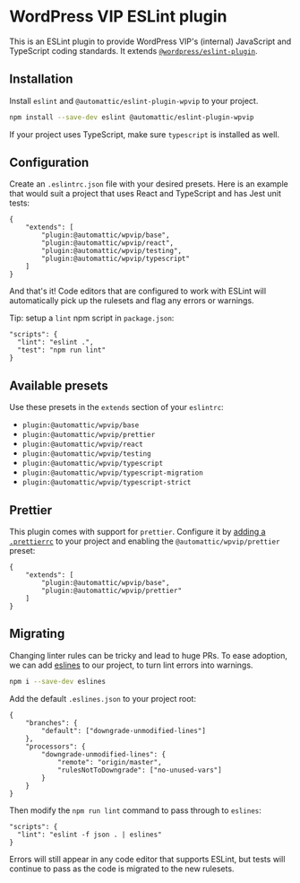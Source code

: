 # WordPress VIP ESLint plugin

This is an ESLint plugin to provide WordPress VIP's (internal) JavaScript and TypeScript coding standards. It extends [`@wordpress/eslint-plugin`](https://github.com/WordPress/gutenberg/tree/trunk/packages/eslint-plugin).

## Installation

Install `eslint` and `@automattic/eslint-plugin-wpvip` to your project.

```sh
npm install --save-dev eslint @automattic/eslint-plugin-wpvip
```

If your project uses TypeScript, make sure `typescript` is installed as well.

## Configuration

Create an `.eslintrc.json` file with your desired presets. Here is an example that would suit a project that uses React and TypeScript and has Jest unit tests:

```
{
	"extends": [
		"plugin:@automattic/wpvip/base",
		"plugin:@automattic/wpvip/react",
		"plugin:@automattic/wpvip/testing",
		"plugin:@automattic/wpvip/typescript"
	]
}
```

And that's it! Code editors that are configured to work with ESLint will automatically pick up the rulesets and flag any errors or warnings.

Tip: setup a `lint` npm script in `package.json`:

```
"scripts": {
  "lint": "eslint .",
  "test": "npm run lint"
}
```

## Available presets

Use these presets in the `extends` section of your `eslintrc`:

- `plugin:@automattic/wpvip/base`
- `plugin:@automattic/wpvip/prettier`
- `plugin:@automattic/wpvip/react`
- `plugin:@automattic/wpvip/testing`
- `plugin:@automattic/wpvip/typescript`
- `plugin:@automattic/wpvip/typescript-migration`
- `plugin:@automattic/wpvip/typescript-strict`

## Prettier

This plugin comes with support for `prettier`. Configure it by [adding a `.prettierrc`](https://prettier.io/docs/en/configuration.html) to your project and enabling the `@automattic/wpvip/prettier` preset:

```
{
	"extends": [
		"plugin:@automattic/wpvip/base",
		"plugin:@automattic/wpvip/prettier"
	]
}
```

## Migrating

Changing linter rules can be tricky and lead to huge PRs. To ease adoption, we can add [eslines](https://github.com/Automattic/eslines) to our project, to turn lint errors into warnings.

```sh
npm i --save-dev eslines
```

Add the default `.eslines.json` to your project root:

```
{
    "branches": {
        "default": ["downgrade-unmodified-lines"]
    },
    "processors": {
        "downgrade-unmodified-lines": {
            "remote": "origin/master",
            "rulesNotToDowngrade": ["no-unused-vars"]
        }
    }
}
```

Then modify the `npm run lint` command to pass through to `eslines`:

```
"scripts": {
  "lint": "eslint -f json . | eslines"
}
```

Errors will still appear in any code editor that supports ESLint, but tests will continue to pass as the code is migrated to the new rulesets.
